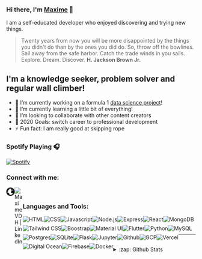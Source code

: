 ### Hi there, I'm [Maxime][website] 👋
I am a self-educated developer who enjoyed discovering and trying new things.

> Twenty years from now you will be more disappointed by the things you didn't do than by the ones you did do. So, throw off the bowlines. Sail away from the safe harbor. Catch the trade winds in you sails. Explore. Dream. Discover. **H. Jackson Brown Jr.**

## I'm a knowledge seeker, problem solver and regular wall climber!

- 🔭 I’m currently working on a formula 1 [data science project][formulaOne]!
- 🌱 I’m currently learning a little bit of everything!
- 👯 I’m looking to collaborate with other content creators
- 🥅 2020 Goals: switch career to professional development
- ⚡ Fun fact: I am really good at skipping rope

### Spotify Playing 🎧
[![Spotify](https://spotify-streamer.vercel.app/api/spotify)](https://open.spotify.com/user/mvdhaeze)

### Connect with me:

[<img align="left" alt="MaximeVDH.com" width="22px" src="https://raw.githubusercontent.com/iconic/open-iconic/master/svg/globe.svg" />][website]
[<img align="left" alt="MaximeVDH | LinkedIn" width="22px" src="https://cdn.jsdelivr.net/npm/simple-icons@v3/icons/linkedin.svg" />][linkedin]

<br />

### Languages and Tools:

<!-- Web Dev Stack -->

<img height="24" align="left" alt="HTML" src="https://img.shields.io/badge/html5%20-%23E34F26.svg?&style=for-the-badge&logo=html5&logoColor=white"/>
<img height="24" align="left" alt="CSS" src="https://img.shields.io/badge/css3%20-%231572B6.svg?&style=for-the-badge&logo=css3&logoColor=white"/>
<img height="24" align="left" alt="Javascript" src="https://img.shields.io/badge/javascript%20-%23323330.svg?&style=for-the-badge&logo=javascript&logoColor=%23F7DF1E"/>
<img height="24" align="left" alt="Node.js" src="https://img.shields.io/badge/node.js%20-%2343853D.svg?&style=for-the-badge&logo=node.js&logoColor=white"/>
<img height="24" align="left" alt="Express" src="https://img.shields.io/badge/express.js%20-%23404d59.svg?&style=for-the-badge"/>
<img height="24" align="left" alt="React" src="https://img.shields.io/badge/react%20-%2320232a.svg?&style=for-the-badge&logo=react&logoColor=%2361DAFB"/>
<img height="24" align="left" alt="MongoDB" src ="https://img.shields.io/badge/MongoDB-%234ea94b.svg?&style=for-the-badge&logo=mongodb&logoColor=white"/>

<!-- Design Stack -->
<img height="24" align="left" alt="Tailwind CSS" src="https://img.shields.io/badge/tailwindcss%20-%2338B2AC.svg?&style=for-the-badge&logo=tailwind-css&logoColor=white"/>
<img height="24" align="left" alt="Boostrap" src="https://img.shields.io/badge/bootstrap%20-%23563D7C.svg?&style=for-the-badge&logo=bootstrap&logoColor=white"/>
<img height="24" align="left" alt="Material UI" src="https://img.shields.io/badge/material%20ui%20-%230081CB.svg?&style=for-the-badge&logo=material-ui&logoColor=white"/>

<!-- Mobile Stack -->
<img height="24" align="left" alt="Flutter" src="https://img.shields.io/badge/Flutter%20-%2302569B.svg?&style=for-the-badge&logo=Flutter&logoColor=white" />

<!-- Data Stack -->
<img height="24" align="left" alt="Python" src="https://img.shields.io/badge/python%20-%2314354C.svg?&style=for-the-badge&logo=python&logoColor=white"/>
<img height="24" align="left" alt="MySQL" src="https://img.shields.io/badge/mysql-%2300f.svg?&style=for-the-badge&logo=mysql&logoColor=white"/>
<img height="24" align="left" alt="Postgres" src ="https://img.shields.io/badge/postgres-%23316192.svg?&style=for-the-badge&logo=postgresql&logoColor=white"/>
<img height="24" align="left" alt="SQLite" src ="https://img.shields.io/badge/sqlite-%2307405e.svg?&style=for-the-badge&logo=sqlite&logoColor=white"/>
<img height="24" align="left" alt="Flask" src="https://img.shields.io/badge/flask%20-%23000.svg?&style=for-the-badge&logo=flask&logoColor=white"/>
<img height="24" align="left" alt="Jupyter" src="https://img.shields.io/badge/Jupyter%20-%23F37626.svg?&style=for-the-badge&logo=Jupyter&logoColor=white" />

<!-- Hosting -->
<img height="24" align="left" alt="Github" src="https://img.shields.io/badge/github%20-%23121011.svg?&style=for-the-badge&logo=github&logoColor=white"/>
<img height="24" align="left" alt="GCP" src="https://img.shields.io/badge/Google%20Cloud%20-%234285F4.svg?&style=for-the-badge&logo=google-cloud&logoColor=white"/>
<img height="24" align="left" alt="Vercel" src="https://img.shields.io/badge/vercel%20-%23000000.svg?&style=for-the-badge&logo=vercel&logoColor=white"/>
<img height="24" align="left" alt="Digital Ocean" src="https://img.shields.io/badge/DigitalOcean-%230167ff.svg?&style=for-the-badge&logo=digitalOcean&logoColor=white"/>
<img height="24" align="left" alt="Firebase" src="https://img.shields.io/badge/firebase%20-%23039BE5.svg?&style=for-the-badge&logo=firebase"/>
<img height="24" align="left" alt="Docker" src="https://img.shields.io/badge/docker%20-%230db7ed.svg?&style=for-the-badge&logo=docker&logoColor=white"/>

<br />
<br />

---

<br />
<details>
  <summary>:zap: Github Stats</summary>

  <img align="left" alt="MaximeVDH's Github Stats" src="https://github-readme-stats-iota-silk.vercel.app/api?username=MVDHaeze&show_icons=true&hide_border=true" />

</details>

[website]: https://maximevdh.com
[linkedin]: https://www.linkedin.com/in/mvdhaeze/
[behance]: https://www.behance.net/MVDHaeze
[formulaOne]: https://formulanalytics.com
